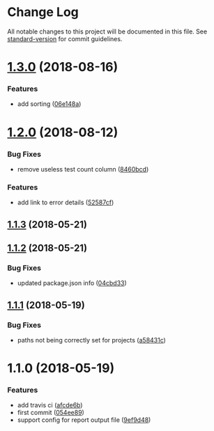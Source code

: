# Change Log

All notable changes to this project will be documented in this file. See [standard-version](https://github.com/conventional-changelog/standard-version) for commit guidelines.

<a name="1.3.0"></a>
# [1.3.0](https://github.com/picuscreative/testcafe-reporter-html/compare/v1.2.0...v1.3.0) (2018-08-16)


### Features

* add sorting ([06e148a](https://github.com/picuscreative/testcafe-reporter-html/commit/06e148a))



<a name="1.2.0"></a>
# [1.2.0](https://github.com/picuscreative/testcafe-reporter-html/compare/v1.1.3...v1.2.0) (2018-08-12)


### Bug Fixes

* remove useless test count column ([8460bcd](https://github.com/picuscreative/testcafe-reporter-html/commit/8460bcd))


### Features

* add link to error details ([52587cf](https://github.com/picuscreative/testcafe-reporter-html/commit/52587cf))



<a name="1.1.3"></a>
## [1.1.3](https://github.com/picuscreative/testcafe-reporter-html/compare/v1.1.2...v1.1.3) (2018-05-21)



<a name="1.1.2"></a>
## [1.1.2](https://github.com/picuscreative/testcafe-reporter-html/compare/v1.1.1...v1.1.2) (2018-05-21)


### Bug Fixes

* updated package.json info ([04cbd33](https://github.com/picuscreative/testcafe-reporter-html/commit/04cbd33))



<a name="1.1.1"></a>
## [1.1.1](https://github.com/picuscreative/testcafe-reporter-html/compare/v1.1.0...v1.1.1) (2018-05-19)


### Bug Fixes

* paths not being correctly set for projects ([a58431c](https://github.com/picuscreative/testcafe-reporter-html/commit/a58431c))



<a name="1.1.0"></a>
# 1.1.0 (2018-05-19)


### Features

* add travis ci ([afcde6b](https://github.com/picuscreative/testcafe-reporter-html/commit/afcde6b))
* first commit ([054ee89](https://github.com/picuscreative/testcafe-reporter-html/commit/054ee89))
* support config for report output file ([9ef9d48](https://github.com/picuscreative/testcafe-reporter-html/commit/9ef9d48))
